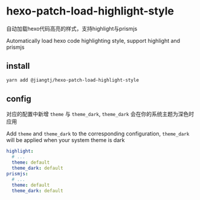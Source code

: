 # hexo-patch-load-highlight-style

自动加载hexo代码高亮的样式，支持highlight与prismjs

Automatically load hexo code highlighting style, support highlight and prismjs

## install

```bash
yarn add @jiangtj/hexo-patch-load-highlight-style
```

## config

对应的配置中新增 `theme` 与 `theme_dark`, `theme_dark` 会在你的系统主题为深色时应用

Add `theme` and `theme_dark` to the corresponding configuration, `theme_dark` will be applied when your system theme is dark

```yml
highlight:
  # ...
  theme: default
  theme_dark: default
prismjs:
  # ...
  theme: default
  theme_dark: default
```
